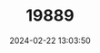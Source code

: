 ---
title: "19889"
category: "Sandelia bainsii"
draft: false
date: 2024-02-22 13:03:50
languages:
  Afrikaans: ["Oos-kaapse Kurper"]
  English: ["Eastern Cape Rocky"]
---